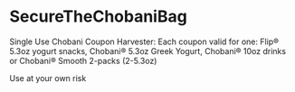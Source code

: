 # SecureTheChobaniBag

Single Use Chobani Coupon Harvester:
Each coupon valid for one: Flip® 5.3oz yogurt snacks, Chobani® 5.3oz Greek Yogurt, Chobani® 10oz drinks or Chobani® Smooth 2-packs (2-5.3oz)

Use at your own risk
